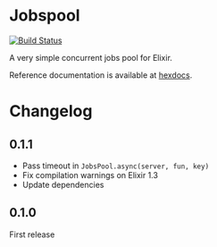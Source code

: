 Jobspool
========

[![Build Status](https://travis-ci.org/flupke/exjobspool.svg?branch=master)](https://travis-ci.org/flupke/exjobspool)

A very simple concurrent jobs pool for Elixir.

Reference documentation is available at [hexdocs](http://hexdocs.pm/jobspool/).

Changelog
=========

0.1.1
-----

* Pass timeout in `JobsPool.async(server, fun, key)`
* Fix compilation warnings on Elixir 1.3
* Update dependencies

0.1.0
-----

First release
